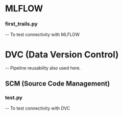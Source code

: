 # MLFLOW

### first_trails.py 
 -- To test connectivity with MLFLOW

 # DVC (Data Version Control)
 -- Pipeline reusability also used here.

 ## SCM (Source Code Management)
 ### test.py
 -- To test connectivity with DVC